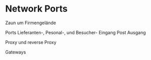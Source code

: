 # Network Ports

Zaun um Firmengelände

Ports
Lieferanten-, Pesonal-, und Besucher- Eingang 
Post Ausgang

Proxy und reverse Proxy

Gateways


